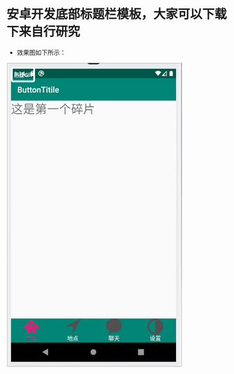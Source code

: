 # 安卓开发底部标题栏模板，大家可以下载下来自行研究
* 效果图如下所示：

![image](https://github.com/Geeksongs/ButtonTitile/blob/master/123.gif)
